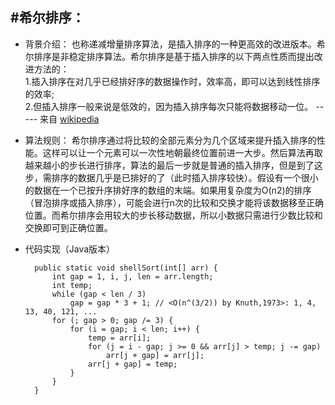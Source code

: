 #希尔排序：
---
* 背景介绍： 也称递减增量排序算法，是插入排序的一种更高效的改进版本。希尔排序是非稳定排序算法。希尔排序是基于插入排序的以下两点性质而提出改进方法的：<br> 1.插入排序在对几乎已经排好序的数据操作时，效率高，即可以达到线性排序的效率;<br> 2.但插入排序一般来说是低效的，因为插入排序每次只能将数据移动一位。 ----- 来自 [wikipedia](https://zh.wikipedia.org/wiki/%E5%B8%8C%E5%B0%94%E6%8E%92%E5%BA%8F)

* 算法规则：	希尔排序通过将比较的全部元素分为几个区域来提升插入排序的性能。这样可以让一个元素可以一次性地朝最终位置前进一大步。然后算法再取越来越小的步长进行排序，算法的最后一步就是普通的插入排序，但是到了这步，需排序的数据几乎是已排好的了（此时插入排序较快）。假设有一个很小的数据在一个已按升序排好序的数组的末端。如果用复杂度为O(n2)的排序（冒泡排序或插入排序），可能会进行n次的比较和交换才能将该数据移至正确位置。而希尔排序会用较大的步长移动数据，所以小数据只需进行少数比较和交换即可到正确位置。

* 代码实现（Java版本）

		public static void shellSort(int[] arr) {
			int gap = 1, i, j, len = arr.length;
			int temp;
			while (gap < len / 3)
				gap = gap * 3 + 1; // <O(n^(3/2)) by Knuth,1973>: 1, 4, 13, 40, 121, ...
			for (; gap > 0; gap /= 3) {
				for (i = gap; i < len; i++) {
					temp = arr[i];
					for (j = i - gap; j >= 0 && arr[j] > temp; j -= gap)
						arr[j + gap] = arr[j];
					arr[j + gap] = temp;
				}
			}
		}